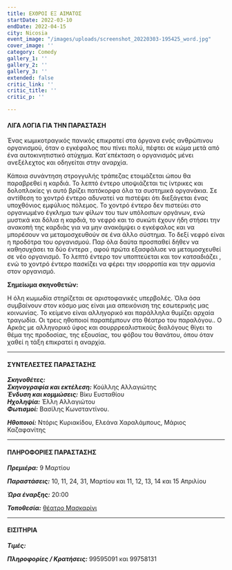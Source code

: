```yaml
---
title: ΕΧΘΡΟΙ ΕΞ ΑΙΜΑΤΟΣ
startDate: 2022-03-10
endDate: 2022-04-15
city: Nicosia
event_image: "/images/uploads/screenshot_20220303-195425_word.jpg"
cover_image: ''
category: Comedy
gallery_1: ''
gallery_2: ''
gallery_3: ''
extended: false
critic_link: ''
critic_title: ''
critic_p: ''

---
```

#### ΛΙΓΑ ΛΟΓΙΑ ΓΙΑ ΤΗΝ ΠΑΡΑΣΤΑΣΗ

Ένας κωμικοτραγικός πανικός επικρατεί στα όργανα ενός ανθρώπινου οργανισμού, όταν ο εγκέφαλος που πίνει πολύ, πέφτει σε κώμα μετά από ένα αυτοκινητιστικό ατύχημα. Κατ΄επέκταση ο οργανισμός μένει ανεξέλεχτος και οδηγείται στην αναρχία. 

Κάποια συνάντηση στρογγυλής τράπεζας ετοιμάζεται ώπου θα παραβρεθεί η καρδιά. Το λεπτό έντερο υποψιάζεται τις ίντρικες και δολοπλοκίες γι αυτό βρίζει πατόκορφα όλα τα συστημικά οργανάκια. Σε αντίθεση το χοντρό έντερο αδυνατεί να πιστέψει ότι διεξάγεται ένας υποχθόνιος εμφύλιος πόλεμος. Το χοντρό έντερο δεν πιστεύει στο οργανωμένο έγκλημα των φίλων του των υπόλοιπων οργάνων, ενώ μυστικά και δόλια η καρδιά, το νεφρό και το συκώτι έχουν ήδη στήσει την ανακοπή της καρδιάς για να μην ανακάμψει ο εγκέφαλος και να μπορέσουν να μεταμοσχευθούν σε ένα άλλο σύστημα. Το δεξί νεφρό είναι η προδότρα του οργανισμού. Παρ όλα δαύτα προσπαθεί δήθεν να καθησυχάσει τα δύο έντερα , αφού πρώτα εξασφάλισε να μεταμοσχευθεί σε νέο οργανισμό. Το λεπτό έντερο τον υποπτεύεται και τον κατσαδιάζει , ενώ το χοντρό έντερο πασκίζει να φέρει την ισορροπία και την αρμονία στον οργανισμό.

**Σημείωμα σκηνοθετών:**

Η όλη κωμωδία στηρίζεται σε αριστοφανικές υπερβολές. Όλα όσα συμβαίνουν στον κόσμο μας είναι μια απεικόνιση της εσωτερικής μας κοινωνίας. Το κείμενο είναι αλληγορικό και παράλληλα θυμίζει αρχαία τραγωδία. Οι τρεις ηθοποιοί παραπέμπουν στο θέατρο του παραλόγου.. Ο Αρκάς με αλληγορικό ύφος και σουρρρεαλιστικούς διαλόγους θίγει το θέμα της προδοσίας, της εξουσίας, του φόβου του θανάτου, όπου όταν χαθεί η τάξη επικρατεί η αναρχία.

***

#### ΣΥΝΤΕΛΕΣΤΕΣ ΠΑΡΑΣΤΑΣΗΣ

**_Σκηνοθέτες:_**   
**_Σκηνογραφία και εκτέλεση:_** Κούλλης Αλλαγιώτης  
**_Ένδυση και κομμώσεις:_** Βίκυ Ευσταθίου  
**_Ηχοληψία:_** Έλλη Αλλαγιώτου  
**_Φωτισμοί:_** Βασίλης Κωνσταντίνου.

**_Ηθοποιοί:_** Ντόρις Κυριακίδου, Ελεάνα Χαραλάμπους, Μάριος Καζαφανίτης

***

#### ΠΛΗΡΟΦΟΡΙΕΣ ΠΑΡΑΣΤΑΣΗΣ

**_Πρεμιέρα:_** 9 Μαρτίου

**_Παραστάσεις:_** 10, 11, 24, 31, Μαρτίου και 11, 12, 13, 14 και 15 Απριλίου

**_Ώρα έναρξης:_** 20:00

**_Τοποθεσία:_** [θέατρο Μασκαρίνι](https://www.google.com/maps/place/%CE%98%CE%95%CE%91%CE%A4%CE%A1%CE%9F+%CE%9C%CE%91%CE%A3%CE%9A%CE%91%CE%A1%CE%99%CE%9D%CE%99/@35.1114879,33.3804774,17z/data=!3m1!4b1!4m5!3m4!1s0x14de19f21dd0ab75:0x9a8df0e11894a6c4!8m2!3d35.1114879!4d33.3826661 "Θέατρο Μασκαρίνι")

***

#### ΕΙΣΙΤΗΡΙΑ

**_Τιμές:_** 

**_Πληροφορίες / Κρατήσεις:_** 99595091 και 99758131
